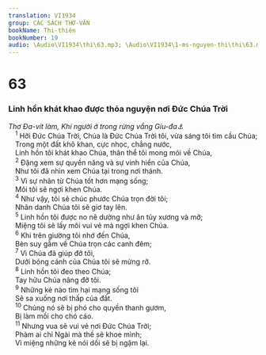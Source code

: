 ```yaml
---
translation: VI1934
group: CÁC SÁCH THƠ-VĂN
bookName: Thi-thiên 
bookNumber: 19
audio: \Audio\VI1934\thi\63.mp3; \Audio\VI1934\1-ms-nguyen-thi\thi\63.mp3
---
```


<div class="title"><h1>63</h1><h3>Linh hồn khát khao được thỏa nguyện nơi Đức Chúa Trời</h3><i>Thơ Đa-vít làm, Khi người ở trong rừng vắng Giu-đa<a data-toggle="tooltip" data-placement="bottom" title="1Sa 23:14">⚓</a></i></div>
<span class="verse thi_63_1"> <sup>1</sup> Hỡi Đức Chúa Trời, Chúa là Đức Chúa Trời tôi, vừa sáng tôi tìm cầu Chúa; <br/> Trong một đất khô khan, cực nhọc, chẳng nước, <br/> Linh hồn tôi khát khao Chúa, thân thể tôi mong mỏi về Chúa, <br/></span>
<span class="verse thi_63_2"> <sup>2</sup> Đặng xem sự quyền năng và sự vinh hiển của Chúa, <br/> Như tôi đã nhìn xem Chúa tại trong nơi thánh. <br/></span>
<span class="verse thi_63_3"> <sup>3</sup> Vì sự nhân từ Chúa tốt hơn mạng sống; <br/> Môi tôi sẽ ngợi khen Chúa. <br/></span>
<span class="verse thi_63_4"> <sup>4</sup> Như vậy, tôi sẽ chúc phước Chúa trọn đời tôi; <br/> Nhân danh Chúa tôi sẽ giơ tay lên. <br/></span>
<span class="verse thi_63_5"> <sup>5</sup> Linh hồn tôi được no nê dường như ăn tủy xương và mỡ; <br/> Miệng tôi sẽ lấy môi vui vẻ mà ngợi khen Chúa. <br/></span>
<span class="verse thi_63_6"> <sup>6</sup> Khi trên giường tôi nhớ đến Chúa, <br/> Bèn suy gẫm về Chúa trọn các canh đêm; <br/></span>
<span class="verse thi_63_7"> <sup>7</sup> Vì Chúa đã giúp đỡ tôi, <br/> Dưới bóng cánh của Chúa tôi sẽ mừng rỡ. <br/></span>
<span class="verse thi_63_8"> <sup>8</sup> Linh hồn tôi đeo theo Chúa; <br/> Tay hữu Chúa nâng đỡ tôi. <br/></span>
<span class="verse thi_63_9"> <sup>9</sup> Những kẻ nào tìm hại mạng sống tôi <br/> Sẽ sa xuống nơi thấp của đất. <br/></span>
<span class="verse thi_63_10"> <sup>10</sup> Chúng nó sẽ bị phó cho quyền thanh gươm, <br/> Bị làm mồi cho chó cáo. <br/></span>
<span class="verse thi_63_11"> <sup>11</sup> Nhưng vua sẽ vui vẻ nơi Đức Chúa Trời; <br/> Phàm ai chỉ Ngài mà thề sẽ khoe mình; <br/> Vì miệng những kẻ nói dối sẽ bị ngậm lại. <br/></span>
